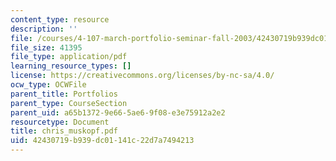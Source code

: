 ```yaml
---
content_type: resource
description: ''
file: /courses/4-107-march-portfolio-seminar-fall-2003/42430719b939dc01141c22d7a7494213_chris_muskopf.pdf
file_size: 41395
file_type: application/pdf
learning_resource_types: []
license: https://creativecommons.org/licenses/by-nc-sa/4.0/
ocw_type: OCWFile
parent_title: Portfolios
parent_type: CourseSection
parent_uid: a65b1372-9e66-5ae6-9f08-e3e75912a2e2
resourcetype: Document
title: chris_muskopf.pdf
uid: 42430719-b939-dc01-141c-22d7a7494213
---
```

